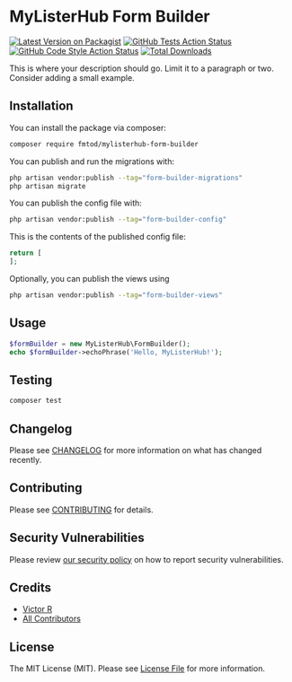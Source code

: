 # MyListerHub Form Builder

[![Latest Version on Packagist](https://img.shields.io/packagist/v/fmtod/mylisterhub-form-builder.svg?style=flat-square)](https://packagist.org/packages/fmtod/mylisterhub-form-builder)
[![GitHub Tests Action Status](https://img.shields.io/github/actions/workflow/status/fmtod/mylisterhub-form-builder/run-tests.yml?branch=main&label=tests&style=flat-square)](https://github.com/fmtod/mylisterhub-form-builder/actions?query=workflow%3Arun-tests+branch%3Amain)
[![GitHub Code Style Action Status](https://img.shields.io/github/actions/workflow/status/fmtod/mylisterhub-form-builder/fix-php-code-style-issues.yml?branch=main&label=code%20style&style=flat-square)](https://github.com/fmtod/mylisterhub-form-builder/actions?query=workflow%3A"Fix+PHP+code+style+issues"+branch%3Amain)
[![Total Downloads](https://img.shields.io/packagist/dt/fmtod/mylisterhub-form-builder.svg?style=flat-square)](https://packagist.org/packages/fmtod/mylisterhub-form-builder)

This is where your description should go. Limit it to a paragraph or two. Consider adding a small example.

## Installation

You can install the package via composer:

```bash
composer require fmtod/mylisterhub-form-builder
```

You can publish and run the migrations with:

```bash
php artisan vendor:publish --tag="form-builder-migrations"
php artisan migrate
```

You can publish the config file with:

```bash
php artisan vendor:publish --tag="form-builder-config"
```

This is the contents of the published config file:

```php
return [
];
```

Optionally, you can publish the views using

```bash
php artisan vendor:publish --tag="form-builder-views"
```

## Usage

```php
$formBuilder = new MyListerHub\FormBuilder();
echo $formBuilder->echoPhrase('Hello, MyListerHub!');
```

## Testing

```bash
composer test
```

## Changelog

Please see [CHANGELOG](CHANGELOG.md) for more information on what has changed recently.

## Contributing

Please see [CONTRIBUTING](CONTRIBUTING.md) for details.

## Security Vulnerabilities

Please review [our security policy](../../security/policy) on how to report security vulnerabilities.

## Credits

- [Victor R](https://github.com/viicslen)
- [All Contributors](../../contributors)

## License

The MIT License (MIT). Please see [License File](LICENSE.md) for more information.
